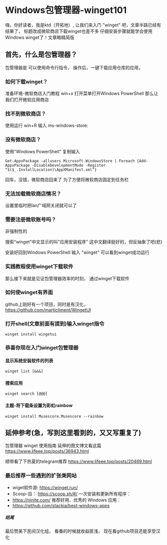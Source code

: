 # Windows包管理器-winget101

嗨，你好读者，我是ktd（开拓地）,
让我们来入门 "winget" 吧，文章半路已经有结果了，
标题改成微软商店下载winget也差不多
仔细安装步骤就能学会使用Windows winget了！文章略精简版

## 首先，什么是包管理器？
包管理器是
可以使用命令行指令，
操作后，一键下载应用仓库的应用，

### 如何下载winget？
准备环境-微软商店入门教程
win+x 打开菜单打开Windows PowerShell
那么让我们打开微软应用商店

### 找不到微软商店？
使用运行 <ktd> win+R<ktb> 输入
    ms-windows-store:


### 没有微软商店？
使用"Windows PowerShell" 复制输入

    Get-AppxPackage -allusers Microsoft.WindowsStore | Foreach {Add-AppxPackage -DisableDevelopmentMode -Register “$($_.InstallLocation)\AppXManifest.xml”}


回车，没错，微软商店回来了
为了方便将微软商店固定到任务栏

### 无法加载微软商店情况？
设置里临时把lan广域网关闭就可以了

### 需要注册微软账号吗？
非强制性的


搜索“winget”中文显示的叫"应用安装程序"
这中文翻译挺好的，但反抽象了吧(悲)

安装好回到Windows PowerShell
输入 "winget"
可以看到winget成功运行




### 实践教程使用winget下载软件
那么接下来就是见证包管理器效率的时刻，
通过winget下载软件

### 如何使winget有界面
github上刚好有一个项目，同时是有汉化，
    https://github.com/marticliment/WingetUI


### 打开shell(文章前面有提到)输入winget指令
    winget install wingetui

### 恭喜你现在入门winget包管理器


#### 显示系统安装软件的列表
    winget list [&&&]
#### 搜索应用
    winget search [@@@]

#### 主题-将下载条设置为彩虹rainbow
    winget install Musescore.Musescore --rainbow


## 延伸参考(急，写到这里看到的，又又写重复了)
包管理器 winget 使用指南
延伸的图文博文看这篇
<https://www.lifeee.top/posts/36943.html>

顺带看了下热夏的telegram推荐
<https://www.lifeee.top/posts/20469.html>




### 最后推荐一些遇到的扩张类网站

* wiget软件源:
https://winget.run/
* Scoop-舀：
https://scoop.sh/#/
一次安装和更新所有程序：
* https://ninite.com/
推荐好用、优秀的 Windows 应用：
* https://github.com/stackia/best-windows-apps

##### 结尾
最后赞美下民间汉化组，
看番的时候就收益匪浅，
现在看github项目还能享受汉化









